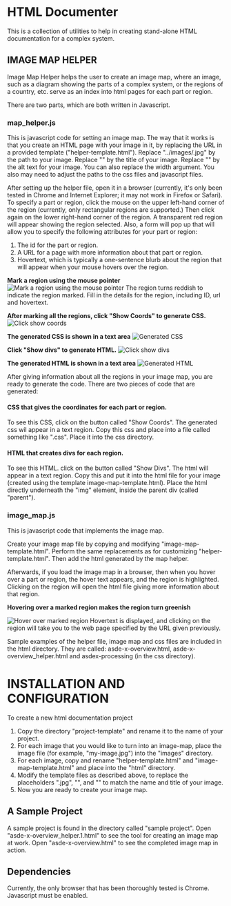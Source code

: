 # HTML Documenter
This is a collection of utilities to help in creating stand-alone HTML documentation for a complex system.

## IMAGE MAP HELPER
Image Map Helper helps the user to create an image map, where an image, such as a diagram showing the parts of
a complex system, or the regions of a country, etc. serve as an index into html pages for each part or region.

There are two parts, which are both written in Javascript.

### map_helper.js

This is javascript code for setting an image map. The way that it works is that you create an HTML page with your 
image in it, by replacing the URL in a provided template ("helper-template.html"). Replace "../images/<image-name>.jpg" by 
the path to your image. Replace "<image-title>" by the title of your image. Replace "<alt-text>" by the alt text
for your image. You can also replace the width argument. You also may need to adjust the paths to the css files and javascript files.

After setting up the helper file, open it in a browser (currently, it's only been tested in Chrome and Internet
Explorer; it may not work in Firefox or Safari). To specify a part or region, click the mouse on the upper left-hand corner
of the region (currently, only rectangular regions are supported.) Then click again on the lower right-hand corner of
the region. A transparent red region will appear showing the region selected. Also, a form will pop up that will
allow you to specify the following attributes for your part or region:

1. The id for the part or region.
2. A URL for a page with more information about that part or region.
3. Hovertext, which is typically a one-sentence blurb about the region that will appear when your mouse hovers over the region.

**Mark a region using the mouse pointer**
![Mark a region using the mouse pointer](images/snapshot-2.jpg)
The region turns reddish to indicate the region marked. Fill in the details for the region, including ID, url and hovertext.

**After marking all the regions, click "Show Coords" to generate CSS.**
![Click  show coords](images/snapshot-3.jpg)

**The generated CSS is shown in a text area**
![Generated CSS](images/snapshot-4.jpg)

**Click "Show divs" to generate HTML.**
![Click show divs](images/snapshot-5.jpg)

**The generated HTML is shown in a text area**
![Generated HTML](images/snapshot-6.jpg)

After giving information about all the regions in your image map, you are ready to generate the code. There are
two pieces of code that are generated:

#### CSS that gives the coordinates for each part or region.
To see this CSS, click on the button called "Show Coords". The generated css wil appear in a text region.
Copy this css and place into a file called something like "<image-name>.css". Place it into the css directory.

#### HTML that creates divs for each region.
To see this HTML. click on the button called "Show Divs". The html will appear in a text region. Copy this and
put it into the html file for your image (created using the template image-map-template.html). Place the html
directly underneath the "img" element, inside the parent div (called "parent").

### image_map.js

This is javascript code that implements the image map. 

Create your image map file by copying and modifying "image-map-template.html". Perform the same replacements as
for customizing "helper-template.html". Then add the html generated by the map helper.

Afterwards, if you load the image map in a browser, then when you hover over a part or region, the hover text appears,
and the region is highlighted. Clicking on the region will open the html file giving more information about that region.

**Hovering over a marked region makes the region turn greenish**

![Hover over marked region](images/snapshot-7.jpg)
Hovertext is displayed, and clicking on the region will take you to the web page specified by the URL given previously.
 
Sample examples of the helper file, image map and css files are included in the html directory. They are called:
asde-x-overview.html, asde-x-overview_helper.html and asdex-processing (in the css directory).

# INSTALLATION AND CONFIGURATION

To create a new html documentation project

1. Copy the directory "project-template" and rename it to the name of your project.
2. For each image that you would like to turn into an image-map, place the image
file (for example, "my-image.jpg") into the "images" directory.
3. For each image, copy and rename "helper-template.html" and "image-map-template.html"
and place into the "html" directory.
4. Modify the template files as described above, to replace the placeholders 
"<image-name>.jpg", "<image-title>", and "<alt-text>" to match the name and title
of your image.
5. Now you are ready to create your image map.

## A Sample Project
A sample project is found in the directory called "sample project". Open "asde-x-overview_helper.1.html"
to see the tool for creating an image map at work. Open "asde-x-overview.html" to
see the completed image map in action.

## Dependencies
Currently, the only browser that has been thoroughly tested is Chrome. Javascript
must be enabled.
